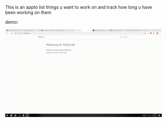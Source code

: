 This is an appto list things u want to work on and track how long u have been working on them

demo:

![](toDoList_Demo.gif)
